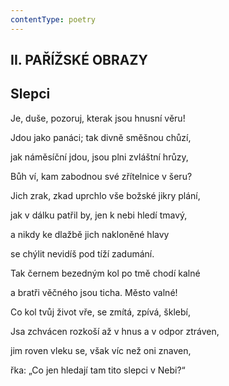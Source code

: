 ```yaml
---
contentType: poetry
---
```


<section>

# II. PAŘÍŽSKÉ OBRAZY

## Slepci

Je, duše, pozoruj, kterak jsou hnusní věru!

Jdou jako panáci; tak divně směšnou chůzí,

jak náměsíční jdou, jsou plni zvláštní hrůzy,

Bůh ví, kam zabodnou své zřítelnice v šeru?

Jich zrak, zkad uprchlo vše božské jikry plání,

jak v dálku patřil by, jen k nebi hledí tmavý,

a nikdy ke dlažbě jich nakloněné hlavy

se chýlit nevidíš pod tíží zadumání.

Tak černem bezedným kol po tmě chodí kalné

a bratři věčného jsou ticha. Město valné!

Co kol tvůj život vře, se zmítá, zpívá, šklebí,

Jsa zchvácen rozkoší až v hnus a v odpor ztráven,

jim roven vleku se, však víc než oni znaven,

řka: „Co jen hledají tam tito slepci v Nebi?“

</section>
